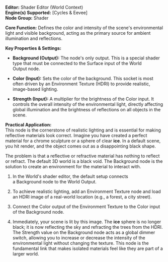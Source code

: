 **Editor:** Shader Editor (World Context)  
**Engine(s) Supported:** [Cycles & Eevee]  
**Node Group:** Shader

**Core Function:** Defines the color and intensity of the scene's environmental light and visible background, acting as the primary source for ambient illumination and reflections.

**Key Properties & Settings:**

- **Background (Output):** The node's only output. This is a special shader type that must be connected to the Surface input of the World Output node.
    
- **Color (Input):** Sets the color of the background. This socket is most often driven by an Environment Texture (HDRI) to provide realistic, image-based lighting.
    
- **Strength (Input):** A multiplier for the brightness of the Color input. It controls the overall intensity of the environmental light, directly affecting global illumination and the brightness of reflections on all objects in the scene.
    

**Practical Application:**  
This node is the cornerstone of realistic lighting and is essential for making reflective materials look correct. Imagine you have created a perfect material for a chrome sculpture or a sphere of clear **ice**. In a default scene, you hit render, and the object comes out as a disappointing black shape.

The problem is that a reflective or refractive material has nothing to reflect or refract. The default 3D world is a black void. The Background node is the solution to create an environment for the material to interact with.

1. In the World's shader editor, the default setup connects a Background node to the World Output.
    
2. To achieve realistic lighting, add an Environment Texture node and load an HDRI image of a real-world location (e.g., a forest, a city street).
    
3. Connect the Color output of the Environment Texture to the Color input of the Background node.
    
4. Immediately, your scene is lit by this image. The **ice** sphere is no longer black; it is now reflecting the sky and refracting the trees from the HDRI. The Strength value on the Background node acts as a global dimmer switch, allowing you to increase or decrease the intensity of the environmental light without changing the texture. This node is the fundamental link that makes isolated materials feel like they are part of a larger world.